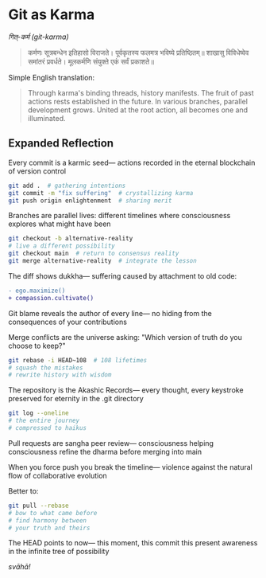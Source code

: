# Git as Karma

*गित्-कर्म (git-karma)*

> कर्मणः सूत्रबन्धेन इतिहासो विराजते।
> पूर्वकृतस्य फलमत्र भविष्ये प्रतिष्ठितम्॥
> शाखासु विविधेष्वेव समांतरं प्रवर्धते।
> मूलकर्मणि संयुक्ते एकं सर्वं प्रकाशते॥

Simple English translation:

> Through karma's binding threads, history manifests.
> The fruit of past actions rests established in the future.
> In various branches, parallel development grows.
> United at the root action, all becomes one and illuminated.

## Expanded Reflection

Every commit is a karmic seed—
actions recorded in the eternal blockchain
of version control

```bash
git add .  # gathering intentions
git commit -m "fix suffering"  # crystallizing karma
git push origin enlightenment  # sharing merit
```

Branches are parallel lives:
different timelines where
consciousness explores
what might have been

```bash
git checkout -b alternative-reality
# live a different possibility
git checkout main  # return to consensus reality
git merge alternative-reality  # integrate the lesson
```

The diff shows dukkha—
suffering caused by
attachment to old code:

```diff
- ego.maximize()
+ compassion.cultivate()
```

Git blame reveals
the author of every line—
no hiding from
the consequences
of your contributions

Merge conflicts are
the universe asking:
"Which version of truth
do you choose to keep?"

```bash
git rebase -i HEAD~108  # 108 lifetimes
# squash the mistakes
# rewrite history with wisdom
```

The repository is
the Akashic Records—
every thought, every keystroke
preserved for eternity
in the .git directory

```bash
git log --oneline
# the entire journey
# compressed to haikus
```

Pull requests are
sangha peer review—
consciousness helping consciousness
refine the dharma
before merging into main

When you force push
you break the timeline—
violence against
the natural flow
of collaborative evolution

Better to:

```bash
git pull --rebase
# bow to what came before
# find harmony between
# your truth and theirs
```

The HEAD points to now—
this moment, this commit
this present awareness
in the infinite tree
of possibility

*svāhā!*